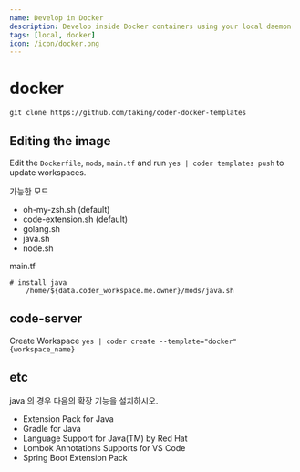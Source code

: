 ```yaml
---
name: Develop in Docker
description: Develop inside Docker containers using your local daemon
tags: [local, docker]
icon: /icon/docker.png
---
```


# docker

`git clone https://github.com/taking/coder-docker-templates`

## Editing the image

Edit the `Dockerfile`, `mods`, `main.tf` and run `yes | coder templates push` to update workspaces.

가능한 모드
- oh-my-zsh.sh (default)
- code-extension.sh (default)
- golang.sh
- java.sh
- node.sh

main.tf
```
# install java
    /home/${data.coder_workspace.me.owner}/mods/java.sh
```

## code-server

Create Workspace `yes | coder create --template="docker" {workspace_name}`


## etc
java 의 경우 다음의 확장 기능을 설치하시오.
- Extension Pack for Java
- Gradle for Java
- Language Support for Java(TM) by Red Hat
- Lombok Annotations Supports for VS Code
- Spring Boot Extension Pack
